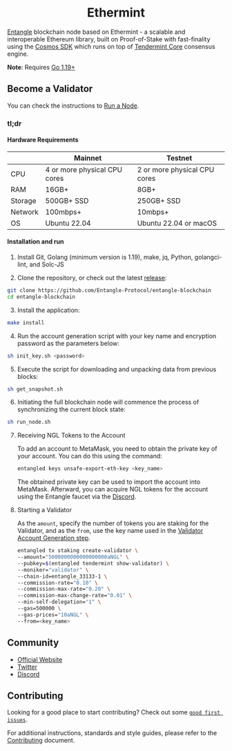 <!--
parent:
  order: false
-->

<div align="center">
  <h1> Ethermint </h1>
</div>

[Entangle](https://www.entangle.fi/) blockchain node based on Ethermint - a scalable and interoperable Ethereum library, built on Proof-of-Stake with fast-finality using the [Cosmos SDK](https://github.com/cosmos/cosmos-sdk/) which runs on top of [Tendermint Core](https://github.com/cometbft/cometbft) consensus engine.

**Note**: Requires [Go 1.19+](https://golang.org/dl/)

## Become a Validator

You can check the instructions to [Run a Node](https://entangle-protocol.gitbook.io/welcome/getting-started/infrastructure-guides/run-a-validator-node).

### tl;dr

#### Hardware Requirements

|         | Mainnet                      | Testnet                      |
| ------- | ---------------------------- | ---------------------------- |
| CPU     | 4 or more physical CPU cores | 2 or more physical CPU cores |
| RAM     | 16GB+                        | 8GB+                         |
| Storage | 500GB+ SSD                   | 250GB+ SSD                   |
| Network | 100mbps+                     | 10mbps+                      |
| OS      | Ubuntu 22.04                 | Ubuntu 22.04 or macOS        |

#### Installation and run

1. Install Git, Golang (minimum version is 1.19), make, jq, Python, golangci-lint, and Solc-JS

2. Clone the repository, or check out the latest [release](https://github.com/Entangle-Protocol/entangle-blockchain/releases):

```bash
git clone https://github.com/Entangle-Protocol/entangle-blockchain
cd entangle-blockchain
```

3. Install the application:

```bash
make install
```

4. <p id="item4">Run the account generation script with your key name and encryption password as the parameters below:</p>

```bash
sh init_key.sh <password>
```

5. Execute the script for downloading and unpacking data from previous blocks:

```bash
sh get_snapshot.sh
```

6. Initiating the full blockchain node will commence the process of synchronizing the current block state:

```bash
sh run_node.sh
```

7. Receiving NGL Tokens to the Account

   To add an account to MetaMask, you need to obtain the private key of your account. You can do this using the command:

   ```bash
   entangled keys unsafe-export-eth-key <key_name>
   ```

   The obtained private key can be used to import the account into MetaMask. Afterward, you can acquire NGL tokens for the account using the Entangle faucet via the [Discord](https://discord.com/invite/entanglefi).

8. Starting a Validator

   As the `amount`, specify the number of tokens you are staking for the Validator, and as the `from`, use the key name used in the [Validator Account Generation step](#item4).

   ```bash
   entangled tx staking create-validator \
   --amount="5000000000000000000aNGL" \
   --pubkey=$(entangled tendermint show-validator) \
   --moniker="validator" \
   --chain-id=entangle_33133-1 \
   --commission-rate="0.10" \
   --commission-max-rate="0.20" \
   --commission-max-change-rate="0.01" \
   --min-self-delegation="1" \
   --gas=500000 \
   --gas-prices="10aNGL" \
   --from=<key_name>
   ```

## Community

- [Official Website](https://www.entangle.fi/)
- [Twitter](https://twitter.com/Entanglefi)
- [Discord](https://discord.com/invite/entanglefi)

## Contributing

Looking for a good place to start contributing? Check out some [`good first issues`](https://github.com/Entangle-Protocol/entangle-blockchain/issues?q=is%3Aopen+is%3Aissue+label%3A%22good+first+issue%22).

For additional instructions, standards and style guides, please refer to the [Contributing](./CONTRIBUTING.md) document.

